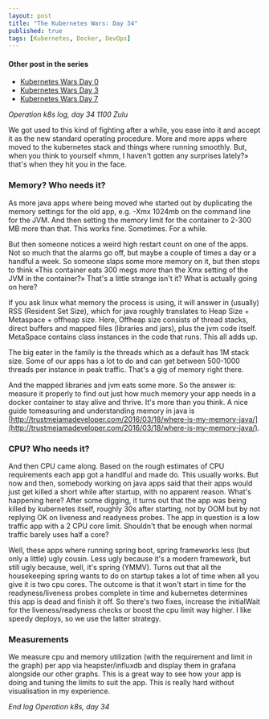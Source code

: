 ```yaml
---
layout: post
title: "The Kubernetes Wars: Day 34"
published: true
tags: [Kubernetes, Docker, DevOps]
---
```


#### Other post in the series

- [Kubernetes Wars Day 0](/2016/06/02/kubernetes-wars-day-0.html)
- [Kubernetes Wars Day 3](/2016/06/04/kubernetes-wars-day-3.html)
- [Kubernetes Wars Day 7](/2016/06/12/kubernetes-wars-day-7.html)

_Operation k8s log, day 34 1100 Zulu_

We got used to this kind of fighting after a while, you ease into it and accept it as the new standard operating
procedure. More and more apps where moved to the kubernetes stack and things where running smoothly. But, when you think to yourself «hmm, I haven't gotten any surprises lately?» that's when they hit you in the face.

### Memory? Who needs it?

As more java apps where being moved whe started out by duplicating the memory settings for the old app, e.g. -Xmx 1024mb on the command line for the JVM. And then setting the memory limit for the container to 2-300 MB more than that. This works fine. Sometimes. For a while.

But then someone notices a weird high restart count on one of the apps. Not so much that the alarms go off, but maybe a couple of times a day or a handful a week. So someone slaps some more memory on it, but then stops to think «This container eats 300 megs _more_ than the Xmx setting of the JVM in the container?» That's a little strange isn't it? What is actually going on here?

If you ask linux what memory the process is using, it will answer in (usually) RSS (Resident Set Size), which for java roughly translates to Heap Size + Metaspace + offheap size. Here, Offheap size consists of thread stacks, direct buffers and mapped files (libraries and jars), plus the jvm code itself. MetaSpace contains class instances in the code that runs. This all adds up.

The big eater in the family is the threads which as a default has 1M stack size. Some of our apps has a lot to do and can get between 500-1000 threads per instance in peak traffic. That's a gig of memory right there.

And the mapped libraries and jvm eats some more. So the answer is: measure it properly to find out just how much memory your app needs in a docker container to stay alive and thrive. It's more than you think. A nice guide tomeasuring and understanding memory in java is [http://trustmeiamadeveloper.com/2016/03/18/where-is-my-memory-java/](http://trustmeiamadeveloper.com/2016/03/18/where-is-my-memory-java/).

### CPU? Who needs it?

And then CPU came along. Based on the rough estimates of CPU requirements each app got a handlful and made do. This usually works. But now and then, somebody working on java apps said that their apps would just get killed a short while after startup, with no apparent reason. What's happening here? After some digging, it turns out that the app was being killed by kubernetes itself, roughly 30s after starting, not by OOM but by not replying OK on liveness and readyness probes. The app in question is a low traffic app with a 2 CPU core limit. Shouldn't that be enough when normal traffic barely uses half a core?

Well, these apps where running spring boot, spring frameworks less (but only a little) ugly cousin. Less ugly because it's a modern framework, but still ugly because, well, it's spring (YMMV). Turns out that all the housekeeping spring wants to do on startup takes a lot of time when all you give it is two cpu cores. The outcome is that it won't start in time for the readyness/liveness probes complete in time and kubernetes determines this app is dead and finish it off. So there's two fixes, increase the initialWait for the liveness/readyness checks or boost the cpu limit way higher. I like speedy deploys, so we use the latter strategy.

### Measurements

We measure cpu and memory utilization (with the requirement and limit in the graph) per app via heapster/influxdb and display them in grafana alongside our other graphs. This is a great way to see how your app is doing and tuning the limits to suit the app. This is really hard without visualisation in my experience.

_End log Operation k8s, day 34_
